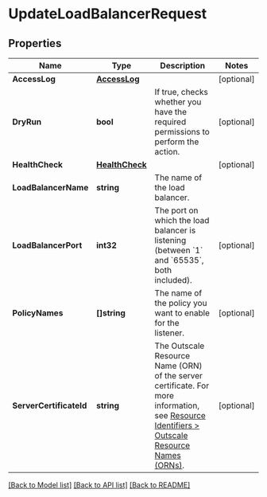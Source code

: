 # UpdateLoadBalancerRequest

## Properties

Name | Type | Description | Notes
------------ | ------------- | ------------- | -------------
**AccessLog** | [**AccessLog**](AccessLog.md) |  | [optional] 
**DryRun** | **bool** | If true, checks whether you have the required permissions to perform the action. | [optional] 
**HealthCheck** | [**HealthCheck**](HealthCheck.md) |  | [optional] 
**LoadBalancerName** | **string** | The name of the load balancer. | 
**LoadBalancerPort** | **int32** | The port on which the load balancer is listening (between &#x60;1&#x60; and &#x60;65535&#x60;, both included). | [optional] 
**PolicyNames** | **[]string** | The name of the policy you want to enable for the listener. | [optional] 
**ServerCertificateId** | **string** | The Outscale Resource Name (ORN) of the server certificate. For more information, see [Resource Identifiers &gt; Outscale Resource Names (ORNs)](https://wiki.outscale.net/display/EN/Resource+Identifiers#ResourceIdentifiers-ORNFormat). | [optional] 

[[Back to Model list]](../README.md#documentation-for-models) [[Back to API list]](../README.md#documentation-for-api-endpoints) [[Back to README]](../README.md)


